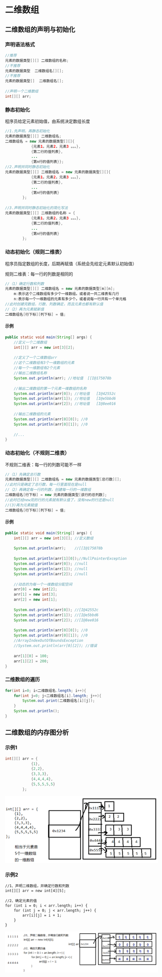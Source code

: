 # 二维数组

## 二维数组的声明与初始化

### 声明语法格式

```java
//推荐
元素的数据类型[][] 二维数组的名称;
//不推荐
元素的数据类型  二维数组名[][];
//不推荐
元素的数据类型[]  二维数组名[];

//声明一个二维数组
int[][] arr;
```

### 静态初始化

程序员给定元素初始值，由系统决定数组长度

```java
//1.先声明，再静态初始化
元素的数据类型[][] 二维数组名;
二维数组名 = new 元素的数据类型[][]{
            {元素1，元素2，元素3 。。。}, 
            {第二行的值列表},
            ...
            {第n行的值列表}};
//2.声明并同时静态初始化
元素的数据类型[][] 二维数组名 = new 元素的数据类型[][]{
            {元素1，元素2，元素3 。。。}, 
            {第二行的值列表},
            ...
            {第n行的值列表}
        };
        
//3.声明并同时静态初始化的简化写法
元素的数据类型[][] 二维数组的名称 = {
            {元素1，元素2，元素3 。。。}, 
            {第二行的值列表},
            ...
            {第n行的值列表}
        };
```

### 动态初始化（规则二维表）

程序员指定数组的长度，后期再赋值（系统会先给定元素默认初始值）

规则二维表：每一行的列数是相同的

```java
//（1）确定行数和列数
元素的数据类型[][] 二维数组名 = new 元素的数据类型[m][n];
    m:表示这个二维数组有多少个一维数组。或者说一共二维表有几行
    n:表示每一个一维数组的元素有多少个。或者说每一行共有一个单元格
//此时创建完数组，行数、列数确定，而且元素也都有默认值
//（2）再为元素赋新值
二维数组名[行下标][列下标] = 值;
```

#### 示例

```java
public static void main(String[] args) {
    //定义一个二维数组
    int[][] arr = new int[3][2];
    
    //定义了一个二维数组arr
    //这个二维数组有3个一维数组的元素
    //每一个一维数组有2个元素
    //输出二维数组名称
    System.out.println(arr); //地址值  [[I@175078b
    
    //输出二维数组的第一个元素一维数组的名称
    System.out.println(arr[0]); //地址值   [I@42552c
    System.out.println(arr[1]); //地址值   [I@e5bbd6
    System.out.println(arr[2]); //地址值   [I@8ee016
    
    //输出二维数组的元素
    System.out.println(arr[0][0]); //0
    System.out.println(arr[0][1]); //0
    
    //...
}
```

### 动态初始化（不规则二维表）

不规则二维表：每一行的列数可能不一样

```java
//（1）先确定总行数
元素的数据类型[][] 二维数组名 = new 元素的数据类型[总行数][];
//此时只是确定了总行数，每一行里面现在是null
//（2）再确定每一行的列数，创建每一行的一维数组
二维数组名[行下标] = new 元素的数据类型[该行的总列数];
//此时已经new完的行的元素就有默认值了，没有new的行还是null
//(3)再为元素赋值
二维数组名[行下标][列下标] = 值;
```

#### 示例

```java
public static void main(String[] args) {
    int[][] arr = new int[3][]; //定义数组

    System.out.println(arr);    //[[I@175078b

    System.out.println(arr[1][0]);//NullPointerException
    System.out.println(arr[0]); //null
    System.out.println(arr[1]); //null
    System.out.println(arr[2]); //null

    //动态的为每一个一维数组分配空间
    arr[0] = new int[2];
    arr[1] = new int[3];
    arr[2] = new int[1];

    System.out.println(arr[0]); //[I@42552c
    System.out.println(arr[1]); //[I@e5bbd6
    System.out.println(arr[2]); //[I@8ee016

    System.out.println(arr[0][0]); //0
    System.out.println(arr[0][1]); //0
    //ArrayIndexOutOfBoundsException
    //System.out.println(arr[0][2]); //错误

    arr[1][0] = 100;
    arr[1][2] = 200;
}
```

### 二维数组的遍历

```java
for(int i=0; i<二维数组名.length; i++){
    for(int j=0; j<二维数组名[i].length; j++){
        System.out.print(二维数组名[i][j]);
    }
    System.out.println();
}
```



## 二维数组的内存图分析

### 示例1

```java
int[][] arr = {
            {1},
            {2,2},
            {3,3,3},
            {4,4,4,4},
            {5,5,5,5,5}
        };
```

![image.png](_images/1599106223053-3b86553d-1fc8-43d4-8c2c-8336f35bd99f.png)

### 示例2

```
//1、声明二维数组，并确定行数和列数
int[][] arr = new int[4][5];

//2、确定元素的值
for (int i = 0; i < arr.length; i++) {
    for (int j = 0; j < arr.length; j++) {
        arr[i][j] = i + 1;
    }
}
```

![image.png](_images/1599106308180-79c6d888-85d2-4f18-8feb-d7619d696bb0.png)
